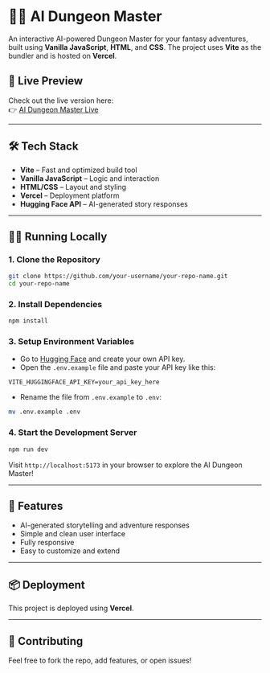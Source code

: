# 🧙‍♂️ AI Dungeon Master

An interactive AI-powered Dungeon Master for your fantasy adventures, built using **Vanilla JavaScript**, **HTML**, and **CSS**. The project uses **Vite** as the bundler and is hosted on **Vercel**.

## 🚀 Live Preview

Check out the live version here:  
👉 [AI Dungeon Master Live](https://ai-dungeon-master-one.vercel.app/)  

---

## 🛠 Tech Stack

- **Vite** – Fast and optimized build tool  
- **Vanilla JavaScript** – Logic and interaction  
- **HTML/CSS** – Layout and styling  
- **Vercel** – Deployment platform  
- **Hugging Face API** – AI-generated story responses

---

## 🧑‍💻 Running Locally

### 1. Clone the Repository

```bash
git clone https://github.com/your-username/your-repo-name.git
cd your-repo-name
```

### 2. Install Dependencies

```bash
npm install
```

### 3. Setup Environment Variables

- Go to [Hugging Face](https://huggingface.co/settings/tokens) and create your own API key.
- Open the `.env.example` file and paste your API key like this:

```
VITE_HUGGINGFACE_API_KEY=your_api_key_here
```

- Rename the file from `.env.example` to `.env`:

```bash
mv .env.example .env
```

### 4. Start the Development Server

```bash
npm run dev
```

Visit `http://localhost:5173` in your browser to explore the AI Dungeon Master!

---

## 🌟 Features

- AI-generated storytelling and adventure responses  
- Simple and clean user interface  
- Fully responsive  
- Easy to customize and extend

---

## 📦 Deployment

This project is deployed using **Vercel**.

---

## 🙌 Contributing

Feel free to fork the repo, add features, or open issues!
